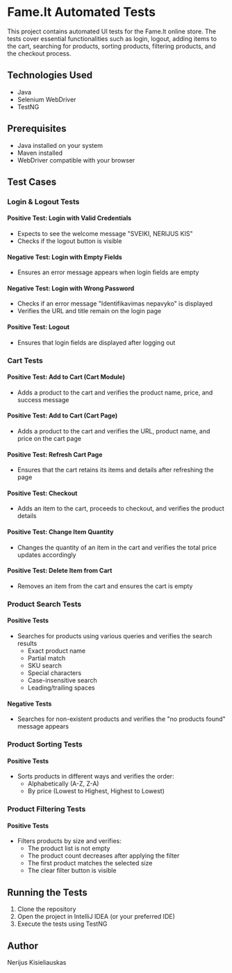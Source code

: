 # Fame.lt Automated Tests

This project contains automated UI tests for the Fame.lt online store. The tests cover essential functionalities such as login, logout, adding items to the cart, searching for products, sorting products, filtering products, and the checkout process.

## Technologies Used

- Java
- Selenium WebDriver
- TestNG

## Prerequisites

- Java installed on your system
- Maven installed
- WebDriver compatible with your browser

## Test Cases

### Login & Logout Tests

#### Positive Test: Login with Valid Credentials

- Expects to see the welcome message "SVEIKI, NERIJUS KIS"
- Checks if the logout button is visible

#### Negative Test: Login with Empty Fields

- Ensures an error message appears when login fields are empty

#### Negative Test: Login with Wrong Password

- Checks if an error message "Identifikavimas nepavyko" is displayed
- Verifies the URL and title remain on the login page

#### Positive Test: Logout

- Ensures that login fields are displayed after logging out

### Cart Tests

#### Positive Test: Add to Cart (Cart Module)

- Adds a product to the cart and verifies the product name, price, and success message

#### Positive Test: Add to Cart (Cart Page)

- Adds a product to the cart and verifies the URL, product name, and price on the cart page

#### Positive Test: Refresh Cart Page

- Ensures that the cart retains its items and details after refreshing the page

#### Positive Test: Checkout

- Adds an item to the cart, proceeds to checkout, and verifies the product details

#### Positive Test: Change Item Quantity

- Changes the quantity of an item in the cart and verifies the total price updates accordingly

#### Positive Test: Delete Item from Cart

- Removes an item from the cart and ensures the cart is empty

### Product Search Tests

#### Positive Tests

- Searches for products using various queries and verifies the search results
    - Exact product name
    - Partial match
    - SKU search
    - Special characters
    - Case-insensitive search
    - Leading/trailing spaces

#### Negative Tests

- Searches for non-existent products and verifies the "no products found" message appears

### Product Sorting Tests

#### Positive Tests

- Sorts products in different ways and verifies the order:
    - Alphabetically (A-Z, Z-A)
    - By price (Lowest to Highest, Highest to Lowest)

### Product Filtering Tests

#### Positive Tests

- Filters products by size and verifies:
    - The product list is not empty
    - The product count decreases after applying the filter
    - The first product matches the selected size
    - The clear filter button is visible

## Running the Tests

1. Clone the repository
2. Open the project in IntelliJ IDEA (or your preferred IDE)
3. Execute the tests using TestNG

## Author

Nerijus Kisieliauskas

